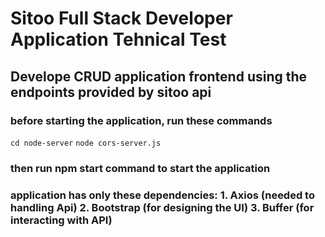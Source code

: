# Sitoo Full Stack Developer Application Tehnical Test

## Develope CRUD application frontend using the endpoints provided by sitoo api

### before starting the application, run these commands

`cd node-server`
`node cors-server.js`

### then run npm start command to start the application

### application has only these dependencies: 1. Axios (needed to handling Api) 2. Bootstrap (for designing the UI) 3. Buffer (for interacting with API)


